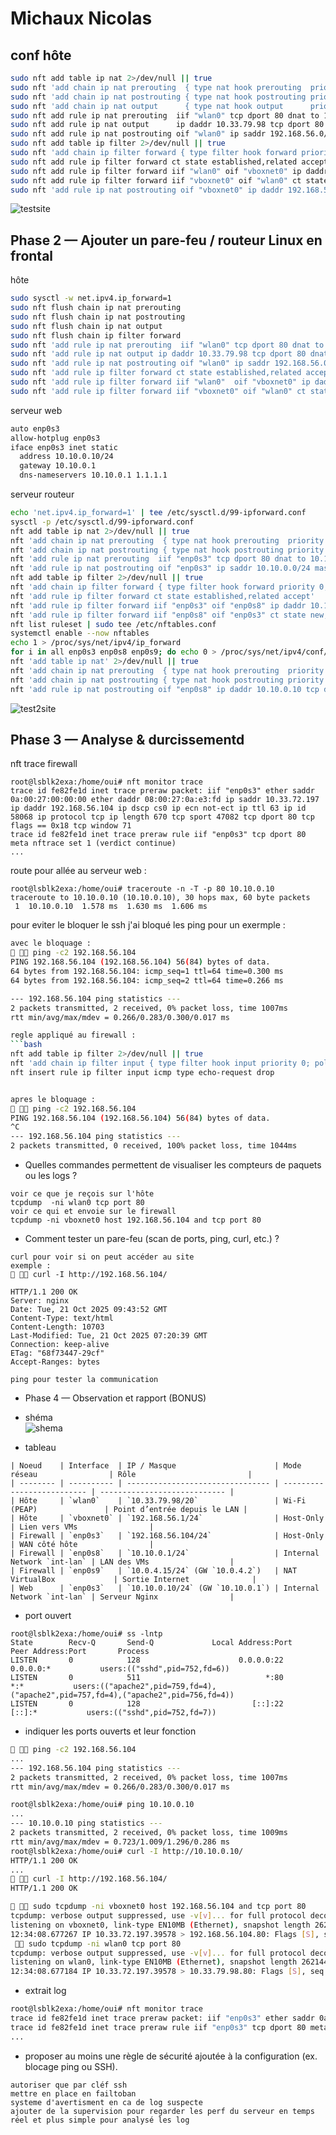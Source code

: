 # Michaux Nicolas

## conf hôte
```bash
sudo nft add table ip nat 2>/dev/null || true
sudo nft 'add chain ip nat prerouting  { type nat hook prerouting  priority -100; }' 2>/dev/null || true
sudo nft 'add chain ip nat postrouting { type nat hook postrouting priority  100; }' 2>/dev/null || true
sudo nft 'add chain ip nat output      { type nat hook output      priority -100; }' 2>/dev/null || true
sudo nft add rule ip nat prerouting  iif "wlan0" tcp dport 80 dnat to 192.168.56.103:80
sudo nft add rule ip nat output      ip daddr 10.33.79.98 tcp dport 80 dnat to 192.168.56.103:80
sudo nft add rule ip nat postrouting oif "wlan0" ip saddr 192.168.56.0/24 masquerade
sudo nft add table ip filter 2>/dev/null || true
sudo nft 'add chain ip filter forward { type filter hook forward priority 0; policy drop; }' 2>/dev/null || true
sudo nft add rule ip filter forward ct state established,related accept
sudo nft add rule ip filter forward iif "wlan0" oif "vboxnet0" ip daddr 192.168.56.103 tcp dport 80 ct state new accept
sudo nft add rule ip filter forward iif "vboxnet0" oif "wlan0" ct state established,related accept
sudo nft 'add rule ip nat postrouting oif "vboxnet0" ip daddr 192.168.56.103 tcp dport 80 snat to 192.168.56.1'
```

![testsite](image/testsite.jpg)


##  Phase 2 — Ajouter un pare-feu / routeur Linux en frontal

hôte
```bash
sudo sysctl -w net.ipv4.ip_forward=1
sudo nft flush chain ip nat prerouting
sudo nft flush chain ip nat postrouting
sudo nft flush chain ip nat output
sudo nft flush chain ip filter forward
sudo nft 'add rule ip nat prerouting  iif "wlan0" tcp dport 80 dnat to 192.168.56.104:80'
sudo nft 'add rule ip nat output ip daddr 10.33.79.98 tcp dport 80 dnat to 192.168.56.104:80'
sudo nft 'add rule ip nat postrouting oif "wlan0" ip saddr 192.168.56.0/24 masquerade'
sudo nft 'add rule ip filter forward ct state established,related accept'
sudo nft 'add rule ip filter forward iif "wlan0"  oif "vboxnet0" ip daddr 192.168.56.104 tcp dport 80 ct state new accept'
sudo nft 'add rule ip filter forward iif "vboxnet0" oif "wlan0" ct state established,related accept'
```
serveur web
```bash
auto enp0s3
allow-hotplug enp0s3
iface enp0s3 inet static
  address 10.10.0.10/24
  gateway 10.10.0.1
  dns-nameservers 10.10.0.1 1.1.1.1
```
serveur routeur
```bash
echo 'net.ipv4.ip_forward=1' | tee /etc/sysctl.d/99-ipforward.conf
sysctl -p /etc/sysctl.d/99-ipforward.conf
nft add table ip nat 2>/dev/null || true
nft 'add chain ip nat prerouting  { type nat hook prerouting  priority -100; }' 2>/dev/null || true
nft 'add chain ip nat postrouting { type nat hook postrouting priority  100; }' 2>/dev/null || true
nft 'add rule ip nat prerouting  iif "enp0s3" tcp dport 80 dnat to 10.10.0.10:80'
nft 'add rule ip nat postrouting oif "enp0s3" ip saddr 10.10.0.0/24 masquerade'
nft add table ip filter 2>/dev/null || true
nft 'add chain ip filter forward { type filter hook forward priority 0; policy drop; }' 2>/dev/null || true
nft 'add rule ip filter forward ct state established,related accept'
nft 'add rule ip filter forward iif "enp0s3" oif "enp0s8" ip daddr 10.10.0.10 tcp dport 80 ct state new accept'
nft 'add rule ip filter forward iif "enp0s8" oif "enp0s3" ct state new,established,related accept'
nft list ruleset | sudo tee /etc/nftables.conf
systemctl enable --now nftables
echo 1 > /proc/sys/net/ipv4/ip_forward
for i in all enp0s3 enp0s8 enp0s9; do echo 0 > /proc/sys/net/ipv4/conf/$i/rp_filter; done
nft 'add table ip nat' 2>/dev/null || true
nft 'add chain ip nat prerouting  { type nat hook prerouting  priority -100; }' 2>/dev/null || true
nft 'add chain ip nat postrouting { type nat hook postrouting priority  100; }' 2>/dev/null || true 
nft 'add rule ip nat postrouting oif "enp0s8" ip daddr 10.10.0.10 tcp dport 80 snat to 10.10.0.1'
```
![test2site](image/test2site.jpg)

## Phase 3 — Analyse & durcissementd


nft trace firewall 
```shell
root@lsblk2exa:/home/oui# nft monitor trace
trace id fe82fe1d inet trace preraw packet: iif "enp0s3" ether saddr 0a:00:27:00:00:00 ether daddr 08:00:27:0a:e3:fd ip saddr 10.33.72.197 ip daddr 192.168.56.104 ip dscp cs0 ip ecn not-ect ip ttl 63 ip id 58068 ip protocol tcp ip length 670 tcp sport 47082 tcp dport 80 tcp flags == 0x18 tcp window 71
trace id fe82fe1d inet trace preraw rule iif "enp0s3" tcp dport 80 meta nftrace set 1 (verdict continue)
...
```

route pour allée au serveur web : 
```shell
root@lsblk2exa:/home/oui# traceroute -n -T -p 80 10.10.0.10
traceroute to 10.10.0.10 (10.10.0.10), 30 hops max, 60 byte packets
 1  10.10.0.10  1.578 ms  1.630 ms  1.606 ms
 ```

pour eviter le bloquer le ssh j'ai bloqué les ping pour un exermple :
```bash 
avec le bloquage :
  ping -c2 192.168.56.104
PING 192.168.56.104 (192.168.56.104) 56(84) bytes of data.
64 bytes from 192.168.56.104: icmp_seq=1 ttl=64 time=0.300 ms
64 bytes from 192.168.56.104: icmp_seq=2 ttl=64 time=0.266 ms

--- 192.168.56.104 ping statistics ---
2 packets transmitted, 2 received, 0% packet loss, time 1007ms
rtt min/avg/max/mdev = 0.266/0.283/0.300/0.017 ms

regle appliqué au firewall :
```bash
nft add table ip filter 2>/dev/null || true
nft 'add chain ip filter input { type filter hook input priority 0; policy accept; }' 2>/dev/null || true
nft insert rule ip filter input icmp type echo-request drop


apres le bloquage :
  ping -c2 192.168.56.104
PING 192.168.56.104 (192.168.56.104) 56(84) bytes of data.
^C
--- 192.168.56.104 ping statistics ---
2 packets transmitted, 0 received, 100% packet loss, time 1044ms
```

 - Quelles commandes permettent de visualiser les compteurs de paquets ou les logs ?

 ```
 voir ce que je reçois sur l'hôte
 tcpdump  -ni wlan0 tcp port 80
 voir ce qui et envoie sur le firewall
 tcpdump -ni vboxnet0 host 192.168.56.104 and tcp port 80
 ```

- Comment tester un pare-feu (scan de ports, ping, curl, etc.) ?
```
curl pour voir si on peut accéder au site
exemple :
  curl -I http://192.168.56.104/

HTTP/1.1 200 OK
Server: nginx
Date: Tue, 21 Oct 2025 09:43:52 GMT
Content-Type: text/html
Content-Length: 10703
Last-Modified: Tue, 21 Oct 2025 07:20:39 GMT
Connection: keep-alive
ETag: "68f73447-29cf"
Accept-Ranges: bytes

ping pour tester la communication
```


- Phase 4 — Observation et rapport (BONUS)

- shéma  
![shema](image/shema.drawio.png)
- tableau
```
| Noeud    | Interface  | IP / Masque                      | Mode réseau                | Rôle                         |
| -------- | ---------- | -------------------------------- | -------------------------- | ---------------------------- |
| Hôte     | `wlan0`    | `10.33.79.98/20`                 | Wi-Fi (PEAP)               | Point d’entrée depuis le LAN |
| Hôte     | `vboxnet0` | `192.168.56.1/24`                | Host-Only                  | Lien vers VMs                |
| Firewall | `enp0s3`   | `192.168.56.104/24`              | Host-Only                  | WAN côté hôte                |
| Firewall | `enp0s8`   | `10.10.0.1/24`                   | Internal Network `int-lan` | LAN des VMs                  |
| Firewall | `enp0s9`   | `10.0.4.15/24` (GW `10.0.4.2`)   | NAT VirtualBox             | Sortie Internet              |
| Web      | `enp0s3`   | `10.10.0.10/24` (GW `10.10.0.1`) | Internal Network `int-lan` | Serveur Nginx                |
```
- port ouvert
```
root@lsblk2exa:/home/oui# ss -lntp
State        Recv-Q       Send-Q             Local Address:Port              Peer Address:Port       Process
LISTEN       0            128                      0.0.0.0:22                     0.0.0.0:*           users:(("sshd",pid=752,fd=6))
LISTEN       0            511                            *:80                           *:*           users:(("apache2",pid=759,fd=4),("apache2",pid=757,fd=4),("apache2",pid=756,fd=4))
LISTEN       0            128                         [::]:22                        [::]:*           users:(("sshd",pid=752,fd=7))
```
- indiquer les ports ouverts et leur fonction 
```bash
  ping -c2 192.168.56.104
...
--- 192.168.56.104 ping statistics ---
2 packets transmitted, 2 received, 0% packet loss, time 1007ms
rtt min/avg/max/mdev = 0.266/0.283/0.300/0.017 ms

root@lsblk2exa:/home/oui# ping 10.10.0.10
...
--- 10.10.0.10 ping statistics ---
2 packets transmitted, 2 received, 0% packet loss, time 1009ms
rtt min/avg/max/mdev = 0.723/1.009/1.296/0.286 ms
root@lsblk2exa:/home/oui# curl -I http://10.10.0.10/
HTTP/1.1 200 OK
...
  curl -I http://192.168.56.104/
HTTP/1.1 200 OK

  sudo tcpdump -ni vboxnet0 host 192.168.56.104 and tcp port 80
tcpdump: verbose output suppressed, use -v[v]... for full protocol decode
listening on vboxnet0, link-type EN10MB (Ethernet), snapshot length 262144 bytes
12:34:08.677267 IP 10.33.72.197.39578 > 192.168.56.104.80: Flags [S], seq 1487376968, win 65535, options [mss 1460,sackOK,TS val 198837030 ecr 0,nop,wscale 10], length 0
  sudo tcpdump -ni wlan0 tcp port 80
tcpdump: verbose output suppressed, use -v[v]... for full protocol decode
listening on wlan0, link-type EN10MB (Ethernet), snapshot length 262144 bytes
12:34:08.677184 IP 10.33.72.197.39578 > 10.33.79.98.80: Flags [S], seq 1487376968, win 65535, options [mss 1460,sackOK,TS val 198837030 ecr 0,nop,wscale 10], length 0

```


- extrait log 
```bash 
root@lsblk2exa:/home/oui# nft monitor trace
trace id fe82fe1d inet trace preraw packet: iif "enp0s3" ether saddr 0a:00:27:00:00:00 ether daddr 08:00:27:0a:e3:fd ip saddr 10.33.72.197 ip daddr 192.168.56.104 ip dscp cs0 ip ecn not-ect ip ttl 63 ip id 58068 ip protocol tcp ip length 670 tcp sport 47082 tcp dport 80 tcp flags == 0x18 tcp window 71
trace id fe82fe1d inet trace preraw rule iif "enp0s3" tcp dport 80 meta nftrace set 1 (verdict continue)
...
```

- proposer au moins une règle de sécurité ajoutée à la configuration (ex. blocage ping ou SSH).
```
autoriser que par cléf ssh
mettre en place en failtoban
systeme d'avertisment en ca de log suspecte
ajouter de la supervision pour regarder les perf du serveur en temps réel et plus simple pour analysé les log
```
